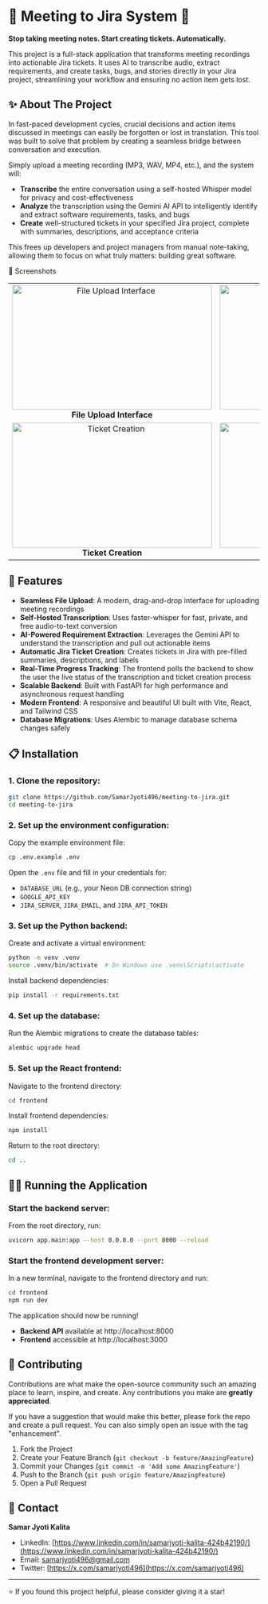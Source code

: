 # 🎤 Meeting to Jira System 🚀

**Stop taking meeting notes. Start creating tickets. Automatically.**

This project is a full-stack application that transforms meeting recordings into actionable Jira tickets. It uses AI to transcribe audio, extract requirements, and create tasks, bugs, and stories directly in your Jira project, streamlining your workflow and ensuring no action item gets lost.

## ✨ About The Project

In fast-paced development cycles, crucial decisions and action items discussed in meetings can easily be forgotten or lost in translation. This tool was built to solve that problem by creating a seamless bridge between conversation and execution.

Simply upload a meeting recording (MP3, WAV, MP4, etc.), and the system will:

- **Transcribe** the entire conversation using a self-hosted Whisper model for privacy and cost-effectiveness
- **Analyze** the transcription using the Gemini AI API to intelligently identify and extract software requirements, tasks, and bugs
- **Create** well-structured tickets in your specified Jira project, complete with summaries, descriptions, and acceptance criteria

This frees up developers and project managers from manual note-taking, allowing them to focus on what truly matters: building great software.

📸 Screenshots
<div align="center">
  <table>
    <tr>
      <td align="center">
        <img src="https://github.com/user-attachments/assets/affaad7b-3b46-4cde-abbb-6469b9baf24a" alt="File Upload Interface" width="400" height="250"/>
        <br><b>File Upload Interface</b>
      </td>
      <td align="center">
        <img src="https://github.com/user-attachments/assets/3b6a9be8-be30-4bf4-a106-59b9928c29a0" alt="Processing Progress" width="400" height="250"/>
        <br><b>Processing Progress</b>
      </td>
    </tr>
    <tr>
      <td align="center">
        <img src="https://github.com/user-attachments/assets/09b249a9-c18f-4075-8123-03c3e5a950e7" alt="Ticket Creation" width="400" height="250"/>
        <br><b>Ticket Creation</b>
      </td>
      <td align="center">
        <img src="https://github.com/user-attachments/assets/3c0d55ee-bf4b-4e67-8f7f-4ac2630207aa" alt="Jira Integration" width="400" height="250"/>
        <br><b>Jira Integration</b>
      </td>
    </tr>
  </table>
</div>





## 🚀 Features

- **Seamless File Upload**: A modern, drag-and-drop interface for uploading meeting recordings
- **Self-Hosted Transcription**: Uses faster-whisper for fast, private, and free audio-to-text conversion
- **AI-Powered Requirement Extraction**: Leverages the Gemini API to understand the transcription and pull out actionable items
- **Automatic Jira Ticket Creation**: Creates tickets in Jira with pre-filled summaries, descriptions, and labels
- **Real-Time Progress Tracking**: The frontend polls the backend to show the user the live status of the transcription and ticket creation process
- **Scalable Backend**: Built with FastAPI for high performance and asynchronous request handling
- **Modern Frontend**: A responsive and beautiful UI built with Vite, React, and Tailwind CSS
- **Database Migrations**: Uses Alembic to manage database schema changes safely

## 📋 Installation

### 1. Clone the repository:

```bash
git clone https://github.com/SamarJyoti496/meeting-to-jira.git
cd meeting-to-jira
```

### 2. Set up the environment configuration:

Copy the example environment file:

```bash
cp .env.example .env
```

Open the `.env` file and fill in your credentials for:

- `DATABASE_URL` (e.g., your Neon DB connection string)
- `GOOGLE_API_KEY`
- `JIRA_SERVER`, `JIRA_EMAIL`, and `JIRA_API_TOKEN`

### 3. Set up the Python backend:

Create and activate a virtual environment:

```bash
python -m venv .venv
source .venv/bin/activate  # On Windows use .venv\Scripts\activate
```

Install backend dependencies:

```bash
pip install -r requirements.txt
```

### 4. Set up the database:

Run the Alembic migrations to create the database tables:

```bash
alembic upgrade head
```

### 5. Set up the React frontend:

Navigate to the frontend directory:

```bash
cd frontend
```

Install frontend dependencies:

```bash
npm install
```

Return to the root directory:

```bash
cd ..
```

## 🏃‍♂️ Running the Application

### Start the backend server:

From the root directory, run:

```bash
uvicorn app.main:app --host 0.0.0.0 --port 8000 --reload
```

### Start the frontend development server:

In a new terminal, navigate to the frontend directory and run:

```bash
cd frontend
npm run dev
```

The application should now be running!

- **Backend API** available at http://localhost:8000
- **Frontend** accessible at http://localhost:3000

## 🤝 Contributing

Contributions are what make the open-source community such an amazing place to learn, inspire, and create. Any contributions you make are **greatly appreciated**.

If you have a suggestion that would make this better, please fork the repo and create a pull request. You can also simply open an issue with the tag "enhancement".

1. Fork the Project
2. Create your Feature Branch (`git checkout -b feature/AmazingFeature`)
3. Commit your Changes (`git commit -m 'Add some AmazingFeature'`)
4. Push to the Branch (`git push origin feature/AmazingFeature`)
5. Open a Pull Request

## 📧 Contact

**Samar Jyoti Kalita**

- LinkedIn: [https://www.linkedin.com/in/samarjyoti-kalita-424b42190/](https://www.linkedin.com/in/samarjyoti-kalita-424b42190/)
- Email: [samarjyoti496@gmail.com](mailto:samarjyoti496@gmail.com)
- Twitter: [https://x.com/samarjyoti496](https://x.com/samarjyoti496)

---

⭐ If you found this project helpful, please consider giving it a star!
